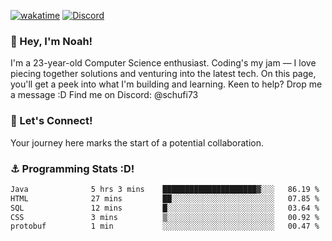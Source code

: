 [![wakatime](https://wakatime.com/badge/user/018b5c7c-fde2-4105-aa96-f5c758abb0a2.svg)](https://wakatime.com/@018b5c7c-fde2-4105-aa96-f5c758abb0a2)
[![Discord](https://img.shields.io/badge/Discord-5865F2?style=flat&logo=discord&logoColor=white)](https://discord.gg/eAW8AGXaGu)



### 👋 Hey, I'm Noah!
I'm a 23-year-old Computer Science enthusiast. Coding's my jam — I love piecing together solutions and venturing into the latest tech. On this page, you'll get a peek into what I'm building and learning. Keen to help? Drop me a message :D 
Find me on Discord: @schufi73

### 🤝 Let's Connect!
Your journey here marks the start of a potential collaboration.

### ⚓ Programming Stats :D!
<!--START_SECTION:waka-->

```txt
Java              5 hrs 3 mins    █████████████████████▓░░░   86.19 %
HTML              27 mins         ██░░░░░░░░░░░░░░░░░░░░░░░   07.85 %
SQL               12 mins         █░░░░░░░░░░░░░░░░░░░░░░░░   03.64 %
CSS               3 mins          ▒░░░░░░░░░░░░░░░░░░░░░░░░   00.92 %
protobuf          1 min           ░░░░░░░░░░░░░░░░░░░░░░░░░   00.47 %
```

<!--END_SECTION:waka-->
